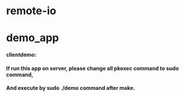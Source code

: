# remote-io

# demo_app 
#### clientdemo:
####    If run this app on server, please change all pkexec command to sudo command,
####    And execute by sudo ./demo command after make.